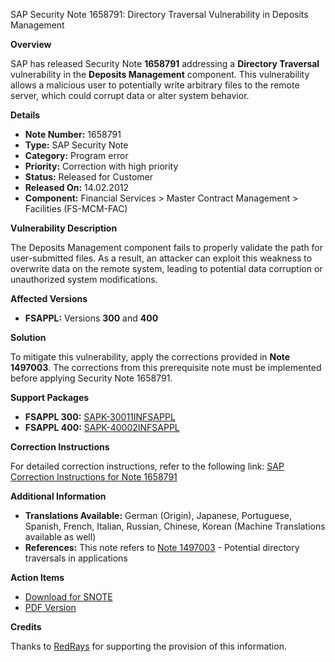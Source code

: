 SAP Security Note 1658791: Directory Traversal Vulnerability in Deposits Management

**Overview**

SAP has released Security Note **1658791** addressing a **Directory Traversal** vulnerability in the **Deposits Management** component. This vulnerability allows a malicious user to potentially write arbitrary files to the remote server, which could corrupt data or alter system behavior.

**Details**

- **Note Number:** 1658791
- **Type:** SAP Security Note
- **Category:** Program error
- **Priority:** Correction with high priority
- **Status:** Released for Customer
- **Released On:** 14.02.2012
- **Component:** Financial Services > Master Contract Management > Facilities (FS-MCM-FAC)

**Vulnerability Description**

The Deposits Management component fails to properly validate the path for user-submitted files. As a result, an attacker can exploit this weakness to overwrite data on the remote system, leading to potential data corruption or unauthorized system modifications.

**Affected Versions**

- **FSAPPL:** Versions **300** and **400**

**Solution**

To mitigate this vulnerability, apply the corrections provided in **Note 1497003**. The corrections from this prerequisite note must be implemented before applying Security Note 1658791.

**Support Packages**

- **FSAPPL 300:** [SAPK-30011INFSAPPL](https://me.sap.com/supportpackage/SAPK-30011INFSAPPL)
- **FSAPPL 400:** [SAPK-40002INFSAPPL](https://me.sap.com/supportpackage/SAPK-40002INFSAPPL)

**Correction Instructions**

For detailed correction instructions, refer to the following link:
[SAP Correction Instructions for Note 1658791](https://me.sap.com/corrins/0001658791/1534)

**Additional Information**

- **Translations Available:** German (Origin), Japanese, Portuguese, Spanish, French, Italian, Russian, Chinese, Korean (Machine Translations available as well)
- **References:** This note refers to [Note 1497003](https://me.sap.com/notes/1497003) - Potential directory traversals in applications

**Action Items**

- [Download for SNOTE](https://me.sap.com/notes/0040000009849482017)
- [PDF Version](https://me.sap.com/support/sfm/notes/print/0001658791?language=en-US&token=56D54A63B7E78E3257F0F009DE0F238A)

**Credits**

Thanks to [RedRays](https://redrays.io) for supporting the provision of this information.